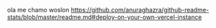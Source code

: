 ola me chamo woslon
https://github.com/anuraghazra/github-readme-stats/blob/master/readme.md#deploy-on-your-own-vercel-instance
